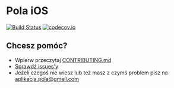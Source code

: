 # Pola iOS

[![Build Status](https://github.com/KlubJagiellonski/pola-ios/workflows/Tests/badge.svg)](https://github.com/KlubJagiellonski/pola-ios/actions) [![codecov.io](https://codecov.io/gh/KlubJagiellonski/pola-ios/branch/master/graphs/badge.svg)](https://codecov.io/gh/KlubJagiellonski/pola-ios/branch/master)

## Chcesz pomóc?

* Wpierw przeczytaj [CONTRIBUTING.md](https://github.com/KlubJagiellonski/pola-ios/blob/master/CONTRIBUTING.md)
* [Sprawdź issues'y](https://github.com/KlubJagiellonski/pola-ios/issues)
* Jeżeli czegoś nie wiesz lub też masz z czymś problem pisz na [aplikacja.pola@gmail.com](aplikacja.pola@gmail.com)

